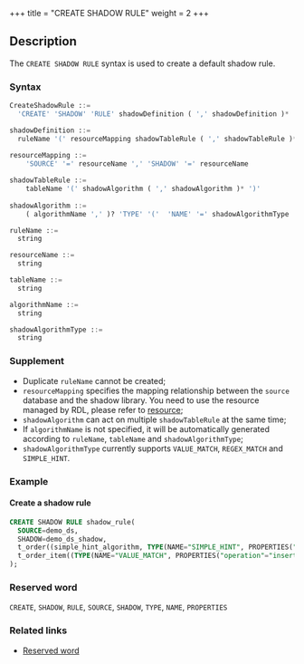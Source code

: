 +++
title = "CREATE SHADOW RULE"
weight = 2
+++

## Description

The `CREATE SHADOW RULE` syntax is used to create a default shadow rule.

### Syntax

```sql
CreateShadowRule ::=
  'CREATE' 'SHADOW' 'RULE' shadowDefinition ( ',' shadowDefinition )*

shadowDefinition ::=
  ruleName '(' resourceMapping shadowTableRule ( ',' shadowTableRule )* ')'
    
resourceMapping ::=
    'SOURCE' '=' resourceName ',' 'SHADOW' '=' resourceName

shadowTableRule ::=
    tableName '(' shadowAlgorithm ( ',' shadowAlgorithm )* ')'
    
shadowAlgorithm ::=
    ( algorithmName ',' )? 'TYPE' '('  'NAME' '=' shadowAlgorithmType ',' 'PROPERTIES' '(' 'key' '=' 'value' ( ',' 'key' '=' 'value' ) ')'

ruleName ::=
  string

resourceName ::=
  string

tableName ::=
  string

algorithmName ::=
  string

shadowAlgorithmType ::=
  string
```

### Supplement

- Duplicate `ruleName` cannot be created;
- `resourceMapping` specifies the mapping relationship between the `source` database and the shadow library. You need to
  use the resource managed by RDL, please refer
  to [resource](https://shardingsphere.apache.org/document/current/en/reference/distsql/syntax/rdl/resource-definition/);
- `shadowAlgorithm` can act on multiple `shadowTableRule` at the same time;
- If `algorithmName` is not specified, it will be automatically generated according to `ruleName`, `tableName`
  and `shadowAlgorithmType`;
- `shadowAlgorithmType` currently supports `VALUE_MATCH`, `REGEX_MATCH` and `SIMPLE_HINT`.

### Example

#### Create a shadow rule

```sql
CREATE SHADOW RULE shadow_rule(
  SOURCE=demo_ds,
  SHADOW=demo_ds_shadow,
  t_order((simple_hint_algorithm, TYPE(NAME="SIMPLE_HINT", PROPERTIES("shadow"="true", "foo"="bar"))),(TYPE(NAME="REGEX_MATCH", PROPERTIES("operation"="insert","column"="user_id", "regex"='[1]')))), 
  t_order_item((TYPE(NAME="VALUE_MATCH", PROPERTIES("operation"="insert","column"="user_id", "value"='1'))))
);
```

### Reserved word

`CREATE`, `SHADOW`, `RULE`, `SOURCE`, `SHADOW`, `TYPE`, `NAME`, `PROPERTIES`

### Related links

- [Reserved word](/en/reference/distsql/syntax/reserved-word/)
